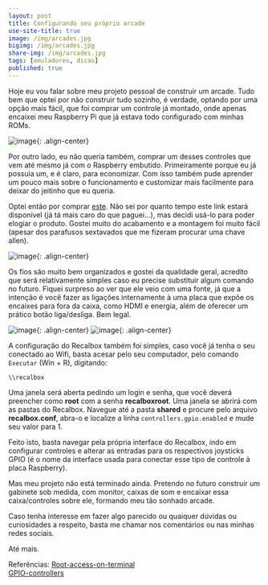 ```yaml
---
layout: post
title: Configurando seu próprio arcade
use-site-title: true
image: /img/arcades.jpg
bigimg: /img/arcades.jpg
share-img: /img/arcades.jpg
tags: [emuladores, dicas]
published: true
---
```


Hoje eu vou falar sobre meu projeto pessoal de construir um arcade. Tudo bem que optei por não construir tudo sozinho, é verdade, optando por uma opção mais fácil, que foi comprar um controle já montado, onde apenas encaixei meu Raspberry Pi que já estava todo configurado com minhas ROMs.

![image](../img/bartop1.jpg){: .align-center}

Por outro lado, eu não queria também, comprar um desses controles que vem até mesmo já com o Raspberry embutido. Primeiramente porque eu já possuia um, e é claro, para economizar. Com isso também pude aprender um pouco mais sobre o funcionamento e customizar mais facilmente para deixar do jeitinho que eu queria.

Optei então por comprar [este](https://produto.mercadolivre.com.br/MLB-1171540245-gabinete-arcade-para-raspberry-_JM?quantity=1). Não sei por quanto tempo este link estará disponível (já tá mais caro do que paguei...), mas decidi usá-lo para poder elogiar o produto. Gostei muito do acabamento e a montagem foi muito fácil (apesar dos parafusos sextavados que me fizeram procurar uma chave allen).

![image](../img/bartop2.jpg){: .align-center}

Os fios são muito bem organizados e gostei da qualidade geral, acredito que será relativamente simples caso eu precise substituir algum comando no futuro. Fiquei surpreso ao ver que ele veio com uma fonte, já que a intenção é você fazer as ligações internamente à uma placa que expõe os encaixes para fora da caixa, como HDMI e energia, além de oferecer um prático botão liga/desliga. Bem legal.

![image](../img/bartop3.jpg){: .align-center}
![image](../img/bartop4.jpg){: .align-center}

A configuração do Recalbox também foi simples, caso você já tenha o seu conectado ao Wifi, basta acesar pelo seu computador, pelo comando ```Executar``` (Win + R), digitando:

```\\recalbox```

Uma janela será aberta pedindo um login e senha, que você deverá preencher como **root** com a senha **recalboxroot**. Uma janela se abrirá com as pastas do Recalbox. Navegue até a pasta **shared** e procure pelo arquivo **recalbox.conf**, abra-o e localize a linha ```controllers.gpio.enabled``` e mude seu valor para 1.

Feito isto, basta navegar pela própria interface do Recalbox, indo em configurar controles e alterar as entradas para os respectivos joysticks GPIO (é o nome da interface usada para conectar esse tipo de controle à placa Raspberry).

Mas meu projeto não está terminado ainda. Pretendo no futuro construir um gabinete sob medida, com monitor, caixas de som e encaixar essa caixa/controles sobre ele, formando meu tão sonhado arcade.

Caso tenha interesse em fazer algo parecido ou quaiquer dúvidas ou curiosidades a respeito, basta me chamar nos comentários ou nas minhas redes sociais.

Até mais.

Referências:
[Root-access-on-terminal](https://github.com/recalbox/recalbox-os/wiki/Root-access-on-terminal-(EN))  
[GPIO-controllers](https://github.com/recalbox/recalbox-os/wiki/GPIO-controllers-(EN))  


